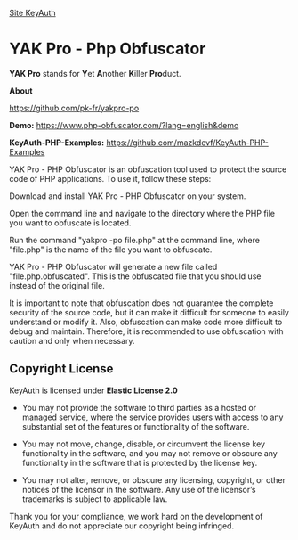 [Site KeyAuth](https://keyauth.cc/)

# YAK Pro - Php Obfuscator

**YAK Pro** stands for **Y**et **A**nother **K**iller **Pro**duct.

**About**

https://github.com/pk-fr/yakpro-po

**Demo:** https://www.php-obfuscator.com/?lang=english&demo

**KeyAuth-PHP-Examples:** https://github.com/mazkdevf/KeyAuth-PHP-Examples


YAK Pro - PHP Obfuscator is an obfuscation tool used to protect the source code of PHP applications. To use it, follow these steps:

Download and install YAK Pro - PHP Obfuscator on your system.

Open the command line and navigate to the directory where the PHP file you want to obfuscate is located.

Run the command "yakpro -po file.php" at the command line, where "file.php" is the name of the file you want to obfuscate.

YAK Pro - PHP Obfuscator will generate a new file called "file.php.obfuscated". This is the obfuscated file that you should use instead of the original file.

It is important to note that obfuscation does not guarantee the complete security of the source code, but it can make it difficult for someone to easily understand or modify it. Also, obfuscation can make code more difficult to debug and maintain. Therefore, it is recommended to use obfuscation with caution and only when necessary.

## Copyright License

KeyAuth is licensed under **Elastic License 2.0**

* You may not provide the software to third parties as a hosted or managed
service, where the service provides users with access to any substantial set of
the features or functionality of the software.

* You may not move, change, disable, or circumvent the license key functionality
in the software, and you may not remove or obscure any functionality in the
software that is protected by the license key.

* You may not alter, remove, or obscure any licensing, copyright, or other notices
of the licensor in the software. Any use of the licensor’s trademarks is subject
to applicable law.

Thank you for your compliance, we work hard on the development of KeyAuth and do not appreciate our copyright being infringed.
